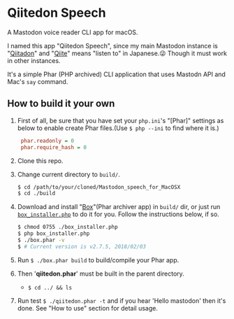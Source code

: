 # Qiitedon Speech

A Mastodon voice reader CLI app for macOS.

I named this app "Qiitedon Speech", since my main Mastodon instance is "[Qiitadon](https://qiitadon.com/)" and "[Qiite](https://en.wiktionary.org/wiki/%E8%81%9E%E3%81%8F#Japanese)" means "listen to" in Japanese.:stuck_out_tongue_winking_eye:  Though it must work in other instances.

It's a simple Phar (PHP archived) CLI application that uses Mastodn API and Mac's `say` command.



## How to build it your own

1. First of all, be sure that you have set your `php.ini`'s "[Phar]" settings as below to enable create Phar files.(Use `$ php --ini` to find where it is.)

   ```php.ini
    phar.readonly = 0
    phar.require_hash = 0
    ```

1. Clone this repo.

1. Change current directory to `build/`.

    ```bash
    $ cd /path/to/your/cloned/Mastodon_speech_for_MacOSX
    $ cd ./build
    ```

1. Download and install "[Box](https://box-project.github.io/box2/)"(Phar archiver app) in `build/` dir, or just run [`box_installer.php`](https://github.com/KEINOS/Mastodon_speech_for_MacOSX/blob/master/build/box_installer.php) to do it for you. Follow the instructions below, if so.

    ```bash
    $ chmod 0755 ./box_installer.php
    $ php box_installer.php
    $ ./box.phar -v
    $ # Current version is v2.7.5, 2018/02/03
    ```

1. Run `$ ./box.phar build` to build/compile your Phar app.

1. Then '**qiitedon.phar**' must be built in the parent directory.

    - `$ cd ../ && ls`

1. Run test `$ ./qiitedon.phar -t` and if you hear 'Hello mastodon' then it's done. See "How to use" section for detail usage.